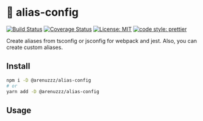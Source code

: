 # 🔧 alias-config

[![Build Status](https://travis-ci.org/arenuzzz/alias-config.svg?branch=master)](https://travis-ci.org/arenuzzz/alias-config)
[![Coverage Status](https://coveralls.io/repos/github/arenuzzz/alias-config/badge.svg?branch=master)](https://coveralls.io/github/arenuzzz/alias-config?branch=master)
[![License: MIT](https://img.shields.io/badge/License-MIT-brightgreen.svg)](https://opensource.org/licenses/MIT)
[![code style: prettier](https://img.shields.io/badge/code_style-prettier-ff69b4.svg)](https://github.com/prettier/prettier)

Create aliases from tsconfig or jsconfig for webpack and jest. Also, you can create custom aliases.

## Install

```bash
npm i -D @arenuzzz/alias-config
# or
yarn add -D @arenuzzz/alias-config
```

## Usage

```ts

```
